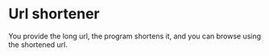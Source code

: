 # Url shortener
You provide the long url, the program shortens it, and you can browse using the shortened url.
